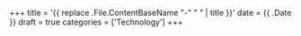 +++
title = '{{ replace .File.ContentBaseName "-" " " | title }}'
date = {{ .Date }}
draft = true
categories = ['Technology']
+++
